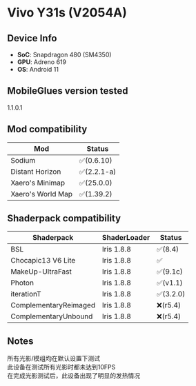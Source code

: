 # Vivo Y31s (V2054A)

## Device Info

- **SoC**:  Snapdragon 480 (SM4350)
- **GPU**: Adreno 619
- **OS**: Android 11

## MobileGlues version tested

1.1.0.1

## Mod compatibility

|**Mod**|**Status**|
|---|---|
| Sodium | ✅(0.6.10) |
| Distant Horizon | ✅(2.2.1-a) |
| Xaero's Minimap | ✅(25.0.0) |
| Xaero's World Map | ✅(1.39.2) |

## Shaderpack compatibility

|**Shaderpack** | **ShaderLoader** | **Status** 
|---|---|----|
| BSL | Iris 1.8.8 | ✅(8.4) |
| Chocapic13 V6 Lite | Iris 1.8.8 | ✅ |
| MakeUp-UltraFast | Iris 1.8.8 | ✅(9.1c) |
| Photon | Iris 1.8.8 | ✅(v1.1) |
| iterationT | Iris 1.8.8 | ✅(3.2.0) |
| ComplementaryReimaged | Iris 1.8.8 | ❌(r5.4) |
| ComplementaryUnbound | Iris 1.8.8 | ❌(r5.4) |

## Notes
所有光影/模组均在默认设置下测试 <br>
此设备在测试所有光影时都未达到10FPS <br>
在完成光影测试后，此设备出现了明显的发热情况 <br>

